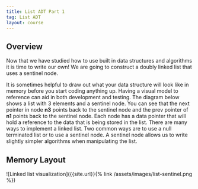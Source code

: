 ```yaml
---
title: List ADT Part 1
tag: List ADT
layout: course
---
```


## Overview

Now that we have studied how to use built in data structures and algorithms it is time to write our
own! We are going to construct a doubly linked list that uses a sentinel node. 

It is sometimes helpful to draw out what your data structure will look like in memory before you
start coding anything up. Having a visual model to reference can aid in both development and
testing. The diagram below shows a list with 3 elements and a sentinel node. You can see that the
next pointer in node **n3** points back to the sentinel node and the prev pointer of **n1** points
back to the sentinel node. Each node has a data pointer that will hold a reference to the data that
is being stored in the list. There are many ways to implement a linked list. Two common ways are to
use a null terminated list or to use a sentinel node. A sentinel node allows us to write slightly
simpler algorithms when manipulating the list.

## Memory Layout

![Linked list visualization]({{site.url}}{% link /assets/images/list-sentinel.png %})
